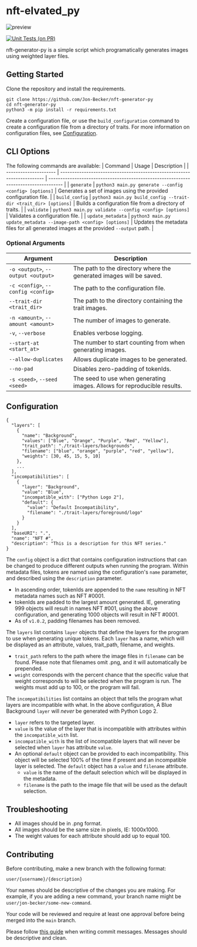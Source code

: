 
# nft-elvated_py

![preview](https://github.com/Jon-Becker/nft-generator-py/blob/main/preview.png?raw=true)

[![Unit Tests (on PR)](https://github.com/Jon-Becker/nft-generator-py/actions/workflows/tests-merged.yaml/badge.svg)](https://github.com/Jon-Becker/nft-generator-py/actions/workflows/tests-merged.yaml)

nft-generator-py is a simple script which programatically generates images using weighted layer files.

## Getting Started
Clone the repository and install the requirements.
```
git clone https://github.com/Jon-Becker/nft-generator-py
cd nft-generator-py
python3 -m pip install -r requirements.txt
```

Create a configuration file, or use the `build_configuration` command to create a configuration file from a directory of traits. For more information on configuration files, see [Configuration](#configuration).

## CLI Options
The following commands are available:
| Command               | Usage                                                                   | Description                                                                          |
| --------------------- | ----------------------------------------------------------------------- | ------------------------------------------------------------------------------------ |
| `generate`            | `python3 main.py generate --config <config> [options]`                  | Generates a set of images using the provided configuration file.                     |
| `build_config` | `python3 main.py build_config --trait-dir <trait_dir> [options]` | Builds a configuration file from a directory of traits.                              |
| `validate`            | `python3 main.py validate --config <config> [options]`                  | Validates a configuration file.                                                      |
| `update_metadata`     | `python3 main.py update_metadata --image-path <config> [options]`       | Updates the metadata files for all generated images at the provided `--output` path. |

### Optional Arguments
| Argument                           | Description                                                              |
| ---------------------------------- | ------------------------------------------------------------------------ |
| `-o <output>`, `--output <output>` | The path to the directory where the generated images will be saved.      |
| `-c <config>`, `--config <config>` | The path to the configuration file.                                      |
| `--trait-dir <trait_dir>`          | The path to the directory containing the trait images.                   |
| `-n <amount>`, `--amount <amount>` | The number of images to generate.                                        |
| `-v`, `--verbose`                  | Enables verbose logging.                                                 |
| `--start-at <start_at>`            | The number to start counting from when generating images.                |
| `--allow-duplicates`               | Allows duplicate images to be generated.                                 |
| `--no-pad`                         | Disables zero-padding of tokenIds.                                       |
| `-s <seed>`, `--seed <seed>`       | The seed to use when generating images. Allows for reproducible results. |

## Configuration
```
{
  "layers": [
    {
      "name": "Background",
      "values": ["Blue", "Orange", "Purple", "Red", "Yellow"],
      "trait_path": "./trait-layers/backgrounds",
      "filename": ["blue", "orange", "purple", "red", "yellow"],
      "weights": [30, 45, 15, 5, 10]
    },
    ...
  ],
  "incompatibilities": [
    {
      "layer": "Background",
      "value": "Blue",
      "incompatible_with": ["Python Logo 2"],
      "default": {
        "value": "Default Incompatibility",
        "filename": "./trait-layers/foreground/logo"
      }
    }
  ],
  "baseURI": ".",
  "name": "NFT #",
  "description": "This is a description for this NFT series."
}
```

The `config` object is a dict that contains configuration instructions that can be changed to produce different outputs when running the program. Within metadata files, tokens are named using the configuration's `name` parameter, and described using the `description` parameter.
- In ascending order, tokenIds are appended to the `name` resulting in NFT metadata names such as NFT #0001.
- tokenIds are padded to the largest amount generated. IE, generating 999 objects will result in names NFT #001, using the above configuration, and generating 1000 objects will result in NFT #0001.
- As of `v1.0.2`, padding filenames has been removed.

The `layers` list contains `layer` objects that define the layers for the program to use when generating unique tokens. Each `layer` has a name,  which will be displayed as an attribute, values, trait_path, filename, and weights.
- `trait_path` refers to the path where the image files in `filename` can be found. Please note that filenames omit .png, and it will automatically be prepended.
- `weight` corresponds with the percent chance that the specific value that weight corresponds to will be selected when the program is run. The weights must add up to 100, or the program will fail.

The `incompatibilities` list contains an object that tells the program what layers are incompatible with what. In the above configuration, A Blue Background `layer` will *never* be generated with Python Logo 2.
- `layer` refers to the targeted layer.
- `value` is the value of the layer that is incompatible with attributes within the `incompatible_with` list.
- `incompatible_with` is the list of incompatible layers that will never be selected when `layer` has attribute `value`.
- An optional `default` object can be provided to each incompatibility. This object will be selected 100% of the time if present and an incompatible layer is selected. The `default` object has a `value` and `filename` attribute.
  - `value` is the name of the default selection which will be displayed in the metadata.
  - `filename` is the path to the image file that will be used as the default selection.

## Troubleshooting
- All images should be in .png format.
- All images should be the same size in pixels, IE: 1000x1000.
- The weight values for each attribute should add up to equal 100.

## Contributing
Before contributing, make a new branch with the following format:

```
user/{username}/{description}
```

Your names should be descriptive of the changes you are making. For example, if you are adding a new command, your branch name might be `user/jon-becker/some-new-command`.

Your code will be reviewed and require at least one approval before being merged into the `main` branch.

Please follow [this guide](https://www.freecodecamp.org/news/how-to-write-better-git-commit-messages/) when writing commit messages. Messages should be descriptive and clean.
